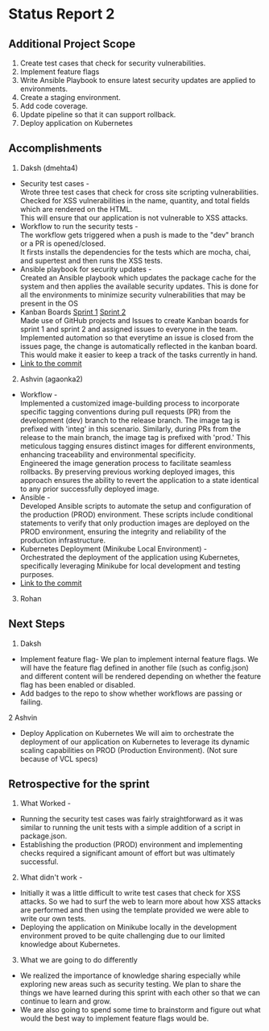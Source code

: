 # Status Report 2

## Additional Project Scope
1. Create test cases that check for security vulnerabilities.
2. Implement feature flags
3. Write Ansible Playbook to ensure latest security updates are applied to environments.
4. Create a staging environment.
5. Add code coverage.
6. Update pipeline so that it can support rollback.
7. Deploy application on Kubernetes

## Accomplishments
1. Daksh (dmehta4)
  * Security test cases - <br>
   Wrote three test cases that check for cross site scripting vulnerabilities. Checked for XSS vulnerabilities in the name, quantity, and total fields which are rendered on the HTML. <br>
   This will ensure that our application is not vulnerable to XSS attacks.
  * Workflow to run the security tests - <br>
   The workflow gets triggered when a push is made to the "dev" branch or a PR is opened/closed. <br>
   It firsts installs the dependencies for the tests which are mocha, chai, and supertest and then runs the XSS tests. 
  * Ansible playbook for security updates - <br>
   Created an Ansible playbook which updates the package cache for the system and then applies the available security updates.
   This is done for all the environments to minimize security vulnerabilities that may be present in the OS
  * Kanban Boards [Sprint 1](https://github.ncsu.edu/dmehta4/devops-proposal/projects/1) [Sprint 2](https://github.ncsu.edu/dmehta4/devops-proposal/projects/2) <br>
    Made use of GitHub projects and Issues to create Kanban boards for sprint 1 and sprint 2 and assigned issues to everyone in the team. <br>
    Implemented automation so that everytime an issue is closed from the issues page, the change is automatically reflected in the kanban board. <br>
    This would make it easier to keep a track of the tasks currently in hand.
  * [Link to the commit](https://github.ncsu.edu/dmehta4/devops-proposal/commit/72bc04c69c55adf1a1bb0f97466fc09fad2b8b48)

2. Ashvin (agaonka2)
  * Workflow - <br>
   Implemented a customized image-building process to incorporate specific tagging conventions during pull requests (PR) from the development (dev) branch to the release branch. The image tag is prefixed with 'integ' in this scenario. Similarly, during PRs from the release to the main branch, the image tag is prefixed with 'prod.' This meticulous tagging ensures distinct images for different environments, enhancing traceability and environmental specificity. <br>
   Engineered the image generation process to facilitate seamless rollbacks. By preserving previous working deployed images, this approach ensures the ability to revert the application to a state identical to any prior successfully deployed image.<br>
  * Ansible - <br>
   Developed Ansible scripts to automate the setup and configuration of the production (PROD) environment. These scripts include conditional statements to verify that only production images are deployed on the PROD environment, ensuring the integrity and reliability of the production infrastructure.<br>
  * Kubernetes Deployment (Minikube Local Environment) - <br>
   Orchestrated the deployment of the application using Kubernetes, specifically leveraging Minikube for local development and testing purposes.<br>
  * [Link to the commit](https://github.ncsu.edu/dmehta4/devops-proposal/commit/899f16e2c71479b9f05bded91a33b4ea95a18548)  
   

  
3. Rohan
  
## Next Steps
1. Daksh
* Implement feature flag-
We plan to implement internal feature flags. We will have the feature flag defined in another file (such as config.json) and different content will be rendered depending on whether the feature flag has been enabled or disabled.
* Add badges to the repo to show whether workflows are passing or failing.

2 Ashvin
* Deploy Application on Kubernetes
We will aim to orchestrate the deployment of our application on Kubernetes to leverage its dynamic scaling capabilities on PROD (Production Environment). (Not sure because of VCL specs)

## Retrospective for the sprint
1. What Worked - <br>
  * Running the security test cases was fairly straightforward as it was similar to running the unit tests with a simple addition of a script in package.json.
  * Establishing the production (PROD) environment and implementing checks required a significant amount of effort but was ultimately successful.
   
2. What didn't work - <br>
  * Initially it was a little difficult to write test cases that check for XSS attacks. So we had to surf the web to learn more about how XSS attacks are performed and then using the template provided we were able to write our own tests.
  * Deploying the application on Minikube locally in the development environment proved to be quite challenging due to our limited knowledge about Kubernetes.
3. What we are going to do differently<br>
*  We realized the importance of knowledge sharing especially while exploring new areas such as security testing. We plan to share the things we have learned during this sprint with each other so that we can continue to learn and grow.
* We are also going to spend some time to brainstorm and figure out what would the best way to implement feature flags would be.
